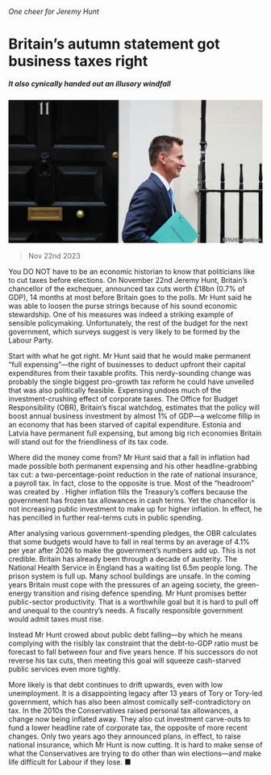 ###### One cheer for Jeremy Hunt

# Britain’s autumn statement got business taxes right 

##### It also cynically handed out an illusory windfall 

![image](images/20231125_LDP003.jpg) 

> Nov 22nd 2023 

You DO NOT have to be an economic historian to know that politicians like to cut taxes before elections. On November 22nd Jeremy Hunt, Britain’s chancellor of the exchequer, announced tax cuts worth £18bn (0.7% of GDP), 14 months at most before Britain goes to the polls. Mr Hunt said he was able to loosen the purse strings because of his sound economic stewardship. One of his measures was indeed a striking example of sensible policymaking. Unfortunately, the rest of the budget  for the next government, which surveys suggest is very likely to be formed by the Labour Party. 

Start with what he got right. Mr Hunt said that he would make permanent “full expensing”—the right of businesses to deduct upfront their capital expenditures from their taxable profits. This nerdy-sounding change was probably the single biggest pro-growth tax reform he could have unveiled that was also politically feasible. Expensing undoes much of the investment-crushing effect of corporate taxes. The Office for Budget Responsibility (OBR), Britain’s fiscal watchdog, estimates that the policy will boost annual business investment by almost 1% of GDP—a welcome fillip in an economy that has been starved of capital expenditure. Estonia and Latvia have permanent full expensing, but among big rich economies Britain will stand out for the friendliness of its tax code.

Where did the money come from? Mr Hunt said that a fall in inflation had made possible both permanent expensing and his other headline-grabbing tax cut: a two-percentage-point reduction in the rate of national insurance, a payroll tax. In fact, close to the opposite is true. Most of the “headroom” was created by . Higher inflation fills the Treasury’s coffers because the government has frozen tax allowances in cash terms. Yet the chancellor is not increasing public investment to make up for higher inflation. In effect, he has pencilled in further real-terms cuts in public spending. 

After analysing various government-spending pledges, the OBR calculates that some budgets would have to fall in real terms by an average of 4.1% per year after 2026 to make the government’s numbers add up. This is not credible. Britain has already been through a decade of austerity. The National Health Service in England has a waiting list 6.5m people long. The prison system is full up. Many school buildings are unsafe. In the coming years Britain must cope with the pressures of an ageing society, the green-energy transition and rising defence spending. Mr Hunt promises better public-sector productivity. That is a worthwhile goal but it is hard to pull off and unequal to the country’s needs. A fiscally responsible government would admit taxes must rise.

Instead Mr Hunt crowed about public debt falling—by which he means complying with the risibly lax constraint that the debt-to-GDP ratio must be forecast to fall between four and five years hence. If his successors do not reverse his tax cuts, then meeting this goal will squeeze cash-starved public services even more tightly. 

More likely is that debt continues to drift upwards, even with low unemployment. It is a disappointing legacy after 13 years of Tory or Tory-led government, which has also been almost comically self-contradictory on tax. In the 2010s the Conservatives raised personal tax allowances, a change now being inflated away. They also cut investment carve-outs to fund a lower headline rate of corporate tax, the opposite of more recent changes. Only two years ago they announced plans, in effect, to raise national insurance, which Mr Hunt is now cutting. It is hard to make sense of what the Conservatives are trying to do other than win elections—and make life difficult for Labour if they lose. ■

